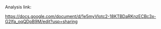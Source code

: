 Analysis link:

https://docs.google.com/document/d/1e5myVIotc2-18KTBDaRKnzECBc3x-G2Ifa_oqQDpB9M/edit?usp=sharing
